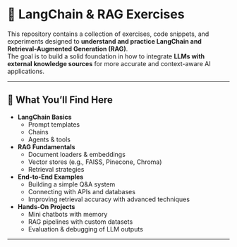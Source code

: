 # 🧩 LangChain & RAG Exercises

This repository contains a collection of exercises, code snippets, and experiments designed to **understand and practice LangChain and Retrieval-Augmented Generation (RAG)**.  
The goal is to build a solid foundation in how to integrate **LLMs with external knowledge sources** for more accurate and context-aware AI applications.

---

## 📌 What You’ll Find Here

- **LangChain Basics**
  - Prompt templates
  - Chains
  - Agents & tools
- **RAG Fundamentals**
  - Document loaders & embeddings
  - Vector stores (e.g., FAISS, Pinecone, Chroma)
  - Retrieval strategies
- **End-to-End Examples**
  - Building a simple Q&A system
  - Connecting with APIs and databases
  - Improving retrieval accuracy with advanced techniques
- **Hands-On Projects**
  - Mini chatbots with memory
  - RAG pipelines with custom datasets
  - Evaluation & debugging of LLM outputs

---
